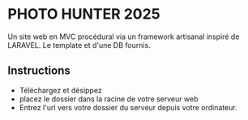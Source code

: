 # PHOTO HUNTER 2025

Un site web en MVC procédural via un framework artisanal inspiré de LARAVEL. Le template et d'une DB fournis.

## Instructions

- Téléchargez et désippez
- placez le dossier dans la racine de votre serveur web
- Entrez l'url vers votre dossier du serveur depuis votre ordinateur.
